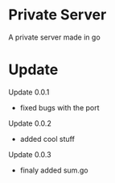 # Private Server
A private server made in go

# Update 

Update 0.0.1

- fixed bugs with the port

Update 0.0.2

- added cool stuff

Update 0.0.3

- finaly added sum.go

